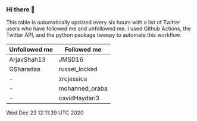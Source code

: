 ### Hi there 👋

This table is automatically updated every six hours with a list of Twitter users who have followed me and unfollowed me. I used Github Actions, the Twitter API, and the python package tweepy to automate this workflow.

| Unfollowed me |  Followed me |
| --- | --- |
|ArjavShah13|JMSD16|
|GSharadaa|russel_locked|
|-|zrcjessica|
|-|mohanned_oraba|
|-|cavidHaydari3|
Wed Dec 23 12:11:39 UTC 2020
